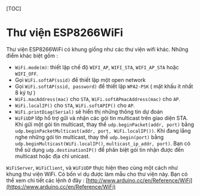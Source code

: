 [TOC]

# Thư viện ESP8266WiFi
Thư viện ESP8266WiFi có khung giống như các thư viện wifi khác. Những điểm khác biệt gồm :

- `WiFi.mode(m)`: thiết lập chế độ `WIFI_AP`, `WIFI_STA`, `WIFI_AP_STA` hoặc `WIFI_OFF`.
- Gọi `WiFi.softAP(ssid)` để thiết lập một open network
- Gọi `WiFi.softAP(ssid, password)` để thiết lập `WPA2-PSK` ( mật khấu ít nhất 8 ký tự )
- `WiFi.macAddress(mac)` cho `STA`, `WiFi.softAPmacAddress(mac)` cho `AP`.
- `WiFi.localIP()` cho `STA`, `WiFi.softAPIP()` cho `AP`.
- `WiFi.printDiag(Serial)` sẽ hiển thị những thông tin dự đoán
- `WiFiUDP` lớp hổ trợ gữi và nhận các gói tin multicast trên giao diện STA. Khi gữi một gói tin multicast, thay thế `udp.beginPacket(addr, port)` bằng `udp.beginPacketMulticast(addr, port, WiFi.localIP())`. Khi đang lắng nghe những gói tin multicast, thay thế `udp.begin(port)` bằng `udp.beginMulticast(WiFi.localIP()`, `multicast_ip_addr, port)`. Bạn có thể sử dụng `udp.destinationIP()` để phân biệt gói tin nhận được đến multicast hoặc địa chỉ unicast.

`WiFiServer`, `WiFiClient`, và `WiFiUDP` thực hiện theo cùng một cách như khung thư viện WiFi. Có bốn ví dụ được làm mẫu cho thư viện này. Bạn có thể xem chi tiết các lệnh ở đây : [http://www.arduino.cc/en/Reference/WiFi](https://www.arduino.cc/en/Reference/WiFi)
